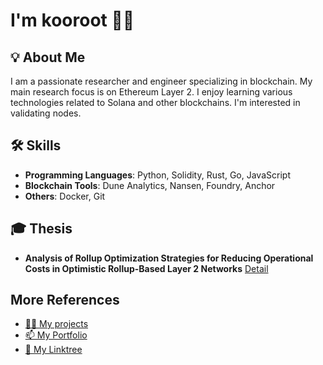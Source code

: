 # I'm kooroot 👋🌴

## 💡 About Me
I am a passionate researcher and engineer specializing in blockchain. My main research focus is on Ethereum Layer 2. I enjoy learning various technologies related to Solana and other blockchains. I'm interested in validating nodes.

## 🛠 Skills
- **Programming Languages**: Python, Solidity, Rust, Go, JavaScript
- **Blockchain Tools**: Dune Analytics, Nansen, Foundry, Anchor
- **Others**: Docker, Git

## 🎓 Thesis
- **Analysis of Rollup Optimization Strategies for Reducing Operational Costs in Optimistic Rollup-Based Layer 2 Networks** [Detail](https://www.kci.go.kr/kciportal/landing/article.kci?arti_id=ART003147951)

## More References
- [👨‍💻 My projects](https://github.com/kooroot?tab=repositories)
- [📫 My Portfolio](https://kooroot.github.io/)
- [🌱 My Linktree](https://linktr.ee/kooroot)


<!--

## 🌟 Projects
1. **[Project Name]**
   - Description: [Brief description of the project].
   - Tech Stack: [List technologies].
   - [View Project](https://github.com/username/project-link)

**kooroot/kooroot** is a ✨ _special_ ✨ repository because its `README.md` (this file) appears on your GitHub profile.

Here are some ideas to get you started:

- 🔭 I’m currently working on ...
- 🌱 I’m currently learning ...
- 👯 I’m looking to collaborate on ...
- 🤔 I’m looking for help with ...
- 💬 Ask me about ...
- 📫 How to reach me: ...
- 😄 Pronouns: ...
- ⚡ Fun fact: ...
-->
